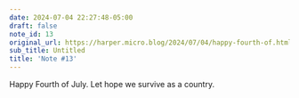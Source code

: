 ```yaml
---
date: 2024-07-04 22:27:48-05:00
draft: false
note_id: 13
original_url: https://harper.micro.blog/2024/07/04/happy-fourth-of.html
sub_title: Untitled
title: 'Note #13'
---
```


Happy Fourth of July. Let hope we survive as a country.